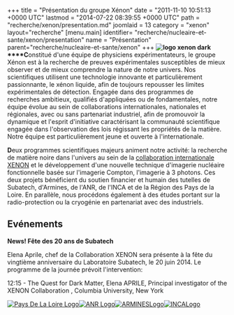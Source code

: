 +++
title = "Présentation du groupe Xénon"
date = "2011-11-10 10:51:13 +0000 UTC"
lastmod = "2014-07-22 08:39:55 +0000 UTC"
path = "recherche/xenon/presentation.md"
joomlaid = 13
category = "xenon"
layout="recherche"
[menu.main]
  identifier= "recherche/nucleaire-et-sante/xenon/presentation"
  name = "Présentation"
  parent="recherche/nucleaire-et-sante/xenon"
+++
**![logo xenon dark](/images/Recherche/Xenon/logo_xenon_dark.png)****C**onstitué d'une équipe de physiciens expérimentateurs, le groupe Xénon est à la recherche de preuves expérimentales susceptibles de mieux observer et de mieux comprendre la nature de notre univers. Nos scientifiques utilisent une technologie innovante et particulièrement passionnante, le xénon liquide, afin de toujours repousser les limites expérimentales de détection. Engagée dans des programmes de recherches ambitieux, qualifiés d'appliquées ou de fondamentales, notre équipe évolue au sein de collaborations internationales, nationales et régionales, avec ou sans partenariat industriel, afin de promouvoir la dynamique et l'esprit d'initiative caractérisant la communauté scientifique engagée dans l'observation des lois régissant les propriétés de la matière. Notre équipe est particulièrement jeune et ouverte à l'internationale.

**D**eux programmes scientifiques majeurs animent notre activité: la recherche de matière noire dans l'univers au sein de la [collaboration internationale XENON](http://xenon1t.org) et le développement d'une nouvelle technique d'imagerie nucléaire fonctionnelle basée sur l'imagerie Compton, l'imagerie à 3 photons. Ces deux projets bénéficient du soutien financier et humain des tutelles de Subatech, d'Armines, de l'ANR, de l'INCA et de la Région des Pays de la Loire. En parallèle, nous procédons également à des études portant sur la radio-protection ou la cryogénie en partenariat avec des industriels.

Evénements
----------

**News! Fête des 20 ans de Subatech**

Elena Aprile, chef de la Collaboration XENON sera présente à la fête du vingtième anniversaire du Laboratoire Subatech, le 20 juin 2014. Le programme de la journée prévoit l'intervention:

12:15 - The Quest for Dark Matter, Elena APRILE, Principal investigator of the XENON Collaboration , Columbia University, New York

[![Pays De La Loire Logo](/images/Recherche/Xenon/PaysDeLaLoireLogo.png)](http://www.paysdelaloire.fr/)[![ANR Logo](/images/Recherche/Xenon/ANRLogo.gif)](http://www.agence-nationale-recherche.fr/)[![ARMINESLogo](/images/Recherche/Xenon/ARMINESLogo.gif)](http://www.armines.net/)[![INCALogo](/images/Recherche/Xenon/INCALogo.gif)](http://www.e-cancer.fr/)
